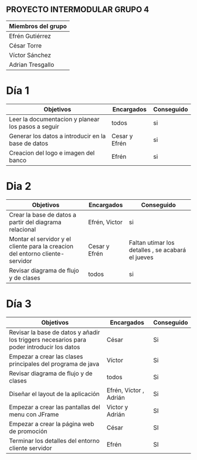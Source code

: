 ## PROYECTO INTERMODULAR GRUPO 4
| Miembros del grupo| 
|----------|
| Efrén Gutiérrez   | 
| César Torre    | 
| Víctor Sánchez  | 
| Adrian Tresgallo |
# Día 1 
| Objetivos|Encargados | Conseguido|
|----------|-----------|-----------|
|Leer la documentacion y planear los pasos a seguir   | todos|si|
| Generar los datos a introducir en la base de datos    | Cesar y Efrén|si|
| Creacion del logo e imagen del banco | Efrén|si|

# Dia 2 
| Objetivos|Encargados | Conseguido|
|----------|-----------|-----------|
|Crear la base de datos a partir del diagrama relacional  | Efrén, Victor|si|
|Montar el servidor y el cliente para la creacion del entorno cliente-servidor   | Cesar y Efrén|Faltan utimar los detalles , se acabará el jueves|
|Revisar diagrama de flujo y de clases | todos|si|

# Día 3 
| Objetivos|Encargados | Conseguido|
|----------|-----------|-----------|
|Revisar la base de datos y añadir los triggers necesarios para poder introducir los datos | César |Si|
|Empezar a crear las clases principales del programa de java |Víctor |Si|
|Revisar diagrama de flujo y de clases | todos|Si |
|Diseñar el layout de la aplicación | Efrén, Víctor , Adrián|Si|
|Empezar a crear las pantallas del menu con JFrame | Victor y Adrián |SI |
|Empezar a crear la página web de promoción|César|SI|
|Terminar los detalles del entorno cliente servidor|Efrén |SI|
 



